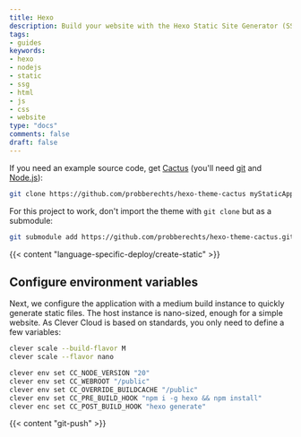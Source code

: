 ```yaml
---
title: Hexo
description: Build your website with the Hexo Static Site Generator (SSG) and host it on Clever Cloud. No dedicated runner needed.
tags:
- guides
keywords:
- hexo
- nodejs
- static
- ssg
- html
- js
- css
- website
type: "docs"
comments: false
draft: false
---
```

If you need an example source code, get [Cactus](https://github.com/probberechts/hexo-theme-cactus) (you'll need [git](https://git-scm.com/book/en/v2/Getting-Started-Installing-Git) and [Node.js](https://nodejs.org/en/learn/getting-started/how-to-install-nodejs)):
```bash
git clone https://github.com/probberechts/hexo-theme-cactus myStaticApp
```

For this project to work, don't import the theme with `git clone` but as a submodule:
```bash
git submodule add https://github.com/probberechts/hexo-theme-cactus.git themes/cactus
```

{{< content "language-specific-deploy/create-static" >}}

## Configure environment variables
Next, we configure the application with a medium build instance to quickly generate static files. The host instance is nano-sized, enough for a simple website. As Clever Cloud is based on standards, you only need to define a few variables:
```bash
clever scale --build-flavor M
clever scale --flavor nano

clever env set CC_NODE_VERSION "20"
clever env set CC_WEBROOT "/public"
clever env set CC_OVERRIDE_BUILDCACHE "/public"
clever env set CC_PRE_BUILD_HOOK "npm i -g hexo && npm install"
clever enc set CC_POST_BUILD_HOOK "hexo generate"
```

{{< content "git-push" >}}